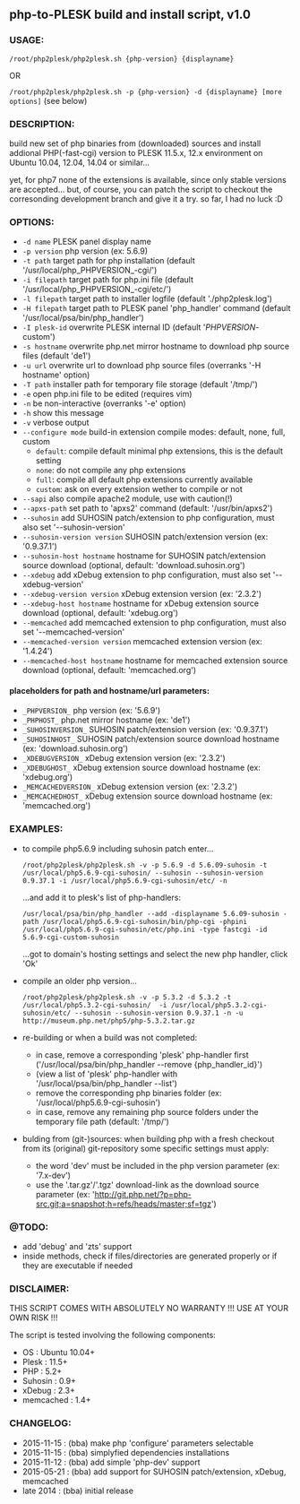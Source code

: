 ## php-to-PLESK build and install script, v1.0


### USAGE: 

`/root/php2plesk/php2plesk.sh {php-version} {displayname}`
   
OR

`/root/php2plesk/php2plesk.sh -p {php-version} -d {displayname} [more options]` (see below)
   



### DESCRIPTION:

   build new set of php binaries from (downloaded) sources and install addional PHP(-fast-cgi) version to PLESK 11.5.x, 12.x environment on Ubuntu 10.04, 12.04, 14.04 or similar...

   yet, for php7 none of the extensions is available, since only stable versions are accepted... but, of course, you can patch the script to checkout the corresonding development branch and give it a try. so far, I had no luck :D


### OPTIONS:


*	`-d name`                        PLESK panel display name
*	`-p version`                     php version (ex: 5.6.9)
*	`-t path`                        target path for php installation (default '/usr/local/php_PHPVERSION_-cgi/')
*	`-i filepath`                    target path for php.ini file (default '/usr/local/php_PHPVERSION_-cgi/etc/')
*	`-l filepath`                    target path to installer logfile (default './php2plesk.log')
*	`-H filepath`                    target path to PLESK panel 'php_handler' command (default '/usr/local/psa/bin/php_handler')
*	`-I plesk-id`                    overwrite PLESK internal ID (default '_PHPVERSION_-custom')
*	`-s hostname`                    overwrite php.net mirror hostname to download php source files (default 'de1')
*	`-u url`                         overwrite url to download php source files (overranks '-H hostname' option)
*	`-T path`                        installer path for temporary file storage (default '/tmp/')
*	`-e`                             open php.ini file to be edited (requires vim)
*	`-n`                             be non-interactive (overranks '-e' option)
*	`-h`                             show this message
*	`-v`                             verbose output
*	`--configure mode`               build-in extension compile modes: default, none, full, custom
     *	`default`: compile default minimal php extensions, this is the default setting
     *	`none`: do not compile any php extensions 
     *	`full`: compile all default php extensions currently available
     *	`custom`: ask on every extension wether to compile or not 
*	`--sapi`                         also compile apache2 module, use with caution(!)
*	`--apxs-path`                    set path to 'apxs2' command (default: '/usr/bin/apxs2')
*	`--suhosin`                      add SUHOSIN patch/extension to php configuration, must also set '--suhosin-version'
*	`--suhosin-version version`      SUHOSIN patch/extension version (ex: '0.9.37.1') 
*	`--suhosin-host hostname`        hostname for SUHOSIN patch/extension source download (optional, default: 'download.suhosin.org')
*	`--xdebug`                       add xDebug extension to php configuration, must also set '--xdebug-version'
*	`--xdebug-version version`       xDebug extension version (ex: '2.3.2') 
*	`--xdebug-host hostname`         hostname for xDebug extension source download (optional, default: 'xdebug.org')
*	`--memcached`                    add memcached extension to php configuration, must also set '--memcached-version'
*	`--memcached-version version`    memcached extension version (ex: '1.4.24') 
*	`--memcached-host hostname`      hostname for memcached extension source download (optional, default: 'memcached.org')



   
#### placeholders for path and hostname/url parameters:


*	`_PHPVERSION_`          php version (ex: '5.6.9')
*	`_PHPHOST_`             php.net mirror hostname (ex: 'de1')
*	`_SUHOSINVERSION_`      SUHOSIN patch/extension version (ex: '0.9.37.1')
*	`_SUHOSINHOST_`         SUHOSIN patch/extension source download hostname (ex: 'download.suhosin.org')
*	`_XDEBUGVERSION_`       xDebug extension version (ex: '2.3.2')
*	`_XDEBUGHOST_`          xDebug extension source download hostname (ex: 'xdebug.org')
*	`_MEMCACHEDVERSION_`    xDebug extension version (ex: '2.3.2')
*	`_MEMCACHEDHOST_`       xDebug extension source download hostname (ex: 'memcached.org')

	
	
### EXAMPLES:

-	to compile php5.6.9 including suhosin patch enter...

	  `/root/php2plesk/php2plesk.sh -v -p 5.6.9 -d 5.6.09-suhosin -t /usr/local/php5.6.9-cgi-suhosin/ --suhosin --suhosin-version 0.9.37.1 -i /usr/local/php5.6.9-cgi-suhosin/etc/ -n`
	
	  ...and add it to plesk's list of php-handlers:
	  
	  `/usr/local/psa/bin/php_handler --add -displayname 5.6.09-suhosin -path /usr/local/php5.6.9-cgi-suhosin/bin/php-cgi -phpini /usr/local/php5.6.9-cgi-suhosin/etc/php.ini -type fastcgi -id 5.6.9-cgi-custom-suhosin`
	
	  ...got to domain's hosting settings and select the new php handler, click 'Ok'
	
	
-	compile an older php version...

	  `/root/php2plesk/php2plesk.sh -v -p 5.3.2 -d 5.3.2 -t /usr/local/php5.3.2-cgi-suhosin/  -i /usr/local/php5.3.2-cgi-suhosin/etc/ --suhosin --suhosin-version 0.9.37.1 -n -u http://museum.php.net/php5/php-5.3.2.tar.gz`
	  
	  
-	re-building or when a build was not completed:
     -	in case, remove a corresponding 'plesk' php-handler first ('/usr/local/psa/bin/php_handler --remove {php_handler_id}')
     -	(view a list of 'plesk' php-handler with '/usr/local/psa/bin/php_handler --list')
     -	remove the corresponding php binaries folder (ex: '/usr/local/php5.6.9-cgi-suhosin')
     -	in case, remove any remaining php source folders under the temporary file path (default: '/tmp/')


-	bulding from (git-)sources:
    when building php with a fresh checkout from its (original) git-repository some specific settings must apply:
     -	the word 'dev' must be included in the php version parameter (ex: '7.x-dev')
     -	use the '.tar.gz'/'.tgz' download-link as the download source parameter (ex: 'http://git.php.net/?p=php-src.git;a=snapshot;h=refs/heads/master;sf=tgz')
	  



### @TODO: 

*   add 'debug' and 'zts' support
*	inside methods, check if files/directories are generated properly or if they are executable if needed




### DISCLAIMER:

THIS SCRIPT COMES WITH ABSOLUTELY NO WARRANTY !!! USE AT YOUR OWN RISK !!!

The script is tested involving the following components:

-	OS             : Ubuntu 10.04+
-	Plesk          : 11.5+
-	PHP            : 5.2+
-	Suhosin        : 0.9+
-	xDebug         : 2.3+
-	memcached      : 1.4+




### CHANGELOG:

-	2015-11-15     : (bba) make php 'configure' parameters selectable
-	2015-11-15     : (bba) simplyfied dependencies installations 
-	2015-11-12     : (bba) add simple 'php-dev' support
-	2015-05-21     : (bba) add support for SUHOSIN patch/extension, xDebug, memcached
-	late 2014      : (bba) initial release 



